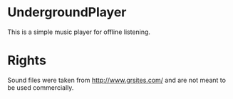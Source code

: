 # UndergroundPlayer
This is a simple music player for offline listening.

# Rights
Sound files were taken from http://www.grsites.com/ and are not meant to be used commercially.

